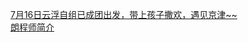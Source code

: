   
[7月16日云浮自组已成团出发，带上孩子撒欢，遇见京津~~](http://www.dianyue.me/archives/873/1dx9s1rm6itb8lwr/)  
[朗程师简介](http://www.dianyue.me/archives/082/b3o44d11tyi5v7mp/)